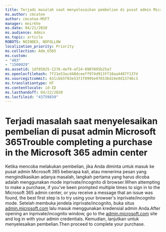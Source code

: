 ```yaml
---
title: Terjadi masalah saat menyelesaikan pembelian di pusat admin Microsoft 365
ms.author: cmcatee
author: cmcatee-MSFT
manager: mnirkhe
ms.date: 04/21/2020
ms.audience: Admin
ms.topic: article
ROBOTS: NOINDEX, NOFOLLOW
localization_priority: Priority
ms.collection: Adm_O365
ms.custom:
- "483"
- "1500029"
ms.assetid: 1df85825-1276-4ef9-af24-0907895b25a7
ms.openlocfilehash: 7f21e53acd48dceeff974d913ff10aa4487f137d
ms.sourcegitcommit: 631cbb5f03e5371f0995e976536d24e9d13746c3
ms.translationtype: HT
ms.contentlocale: id-ID
ms.lasthandoff: 04/22/2020
ms.locfileid: "43759839"
---
```

# <a name="trouble-completing-a-purchase-in-the-microsoft-365-admin-center"></a><span data-ttu-id="9099a-102">Terjadi masalah saat menyelesaikan pembelian di pusat admin Microsoft 365</span><span class="sxs-lookup"><span data-stu-id="9099a-102">Trouble completing a purchase in the Microsoft 365 admin center</span></span>

<span data-ttu-id="9099a-103">Ketika mencoba melakukan pembelian, jika Anda diminta untuk masuk ke pusat admin Microsoft 365 beberapa kali, atau menerima pesan yang mengindikasikan adanya masalah, langkah pertama yang harus dicoba adalah menggunakan mode inprivate/incognito di browser.</span><span class="sxs-lookup"><span data-stu-id="9099a-103">When attempting to make a purchase, if you've been prompted multiple times to sign in to the Microsoft 365 admin center, or you receive a message that an issue was found, the best first step is to try using your browser's inprivate/incognito mode.</span></span> <span data-ttu-id="9099a-104">Setelah membuka jendela inprivate/incognito, buka situs [admin.microsoft.com](https://admin.microsoft.com) lalu masuk menggunakan kredensial admin Anda.</span><span class="sxs-lookup"><span data-stu-id="9099a-104">After opening an inprivate/incognito window, go to the [admin.microsoft.com](https://admin.microsoft.com) site and log in with your admin credentials.</span></span> <span data-ttu-id="9099a-105">Kemudian, lanjutkan untuk menyelesaikan pembelian.</span><span class="sxs-lookup"><span data-stu-id="9099a-105">Then proceed to complete your purchase.</span></span>